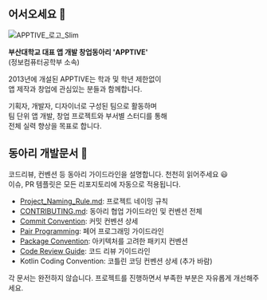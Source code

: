 ## 어서오세요 👋
![APPTIVE_로고_Slim](https://user-images.githubusercontent.com/51331195/156181586-db542fb4-be8e-42b8-93a3-dd5e3415e6bf.png)

**부산대학교 대표 앱 개발 창업동아리 'APPTIVE'**  
(정보컴퓨터공학부 소속)

2013년에 개설된 APPTIVE는 학과 및 학년 제한없이  
앱 제작과 창업에 관심있는 분들과  함께합니다.  

기획자, 개발자, 디자이너로 구성된 팀으로 활동하며   
팀 단위 앱 개발, 창업 프로젝트와 부서별 스터디를 통해  
전체 실력 향상을 목표로 합니다.  

## 동아리 개발문서 :bookmark_tabs:
 코드리뷰, 컨벤션 등 동아리 가이드라인을 설명합니다. 천천히 읽어주세요 :smiley:  
 이슈, PR 템플릿은 모든 리포지토리에 자동으로 적용됩니다.
 
 * [Project_Naming_Rule.md](https://github.com/Apptive2022-1/.github/blob/main/docs/Project_Naming_Rule.md): 프로젝트 네이밍 규칙
 * [CONTRIBUTING.md](https://github.com/Apptive2022-1/.github/blob/main/docs/CONTRIBUTING.md): 동아리 협업 가이드라인 및 컨벤션 전체
 * [Commit Convention](https://github.com/Apptive2022-1/.github/blob/main/docs/Commit%20Convention.md): 커밋 컨벤션 상세
 * [Pair Programming](https://github.com/Apptive2022-1/.github/blob/main/docs/Pair%20Programming.md): 페어 프로그래밍 가이드라인
 * [Package Convention](https://github.com/Apptive2022-1/.github/blob/main/docs/Package%20Convention.md): 아키텍처를 고려한 패키지 컨벤션
 * [Code Review Guide](https://github.com/Apptive2022-1/.github/blob/main/docs/Code%20Review.md): 코드 리뷰 가이드라인
 * Kotlin Coding Convention: 코틀린 코딩 컨벤션 상세 (추가 바람)

각 문서는 완전하지 않습니다. 프로젝트를 진행하면서 부족한 부분은 자유롭게 개선해주세요.
